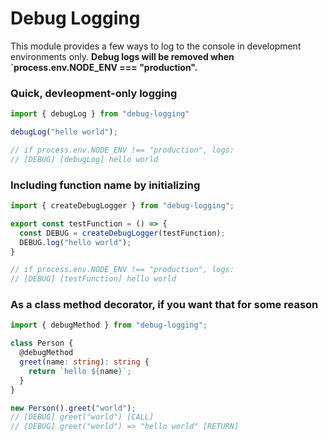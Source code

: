 # Debug Logging

This module provides a few ways to log to the console in development
environments only.  **Debug logs will be removed when `process.env.NODE_ENV ===
"production".**

### Quick, devleopment-only logging

```ts
import { debugLog } from "debug-logging"

debugLog("hello world");

// if process.env.NODE_ENV !== "production", logs:
// [DEBUG] [debugLog] hello world
```

### Including function name by initializing

```ts
import { createDebugLogger } from "debug-logging";

export const testFunction = () => {
  const DEBUG = createDebugLogger(testFunction);
  DEBUG.log("hello world");
}

// if process.env.NODE_ENV !== "production", logs:
// [DEBUG] [testFunction] hello world
```

### As a class method decorator, if you want that for some reason

```ts
import { debugMethod } from "debug-logging";

class Person {
  @debugMethod
  greet(name: string): string {
    return `hello ${name}`;
  }
}

new Person().greet("world");
// [DEBUG] greet("world") [CALL]
// [DEBUG] greet("world") => "hello world" [RETURN]
```